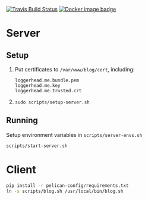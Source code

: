 [![Travis Build Status](https://travis-ci.org/loggerhead/myblog.svg?branch=master)](https://travis-ci.org/loggerhead/myblog)
[![Docker image badge](https://images.microbadger.com/badges/image/loggerhead/myblog.svg)](https://microbadger.com/images/loggerhead/myblog)

# Server
## Setup

1. Put certificates to `/var/www/blog/cert`, including:

    ```
    loggerhead.me.bundle.pem
    loggerhead.me.key
    loggerhead.me.trusted.crt
    ```

2. `sudo scripts/setup-server.sh`

## Running

Setup environment variables in `scripts/server-envs.sh`

```bash
scripts/start-server.sh
```

# Client

```bash
pip install -r pelican-config/requirements.txt
ln -s scripts/blog.sh /usr/local/bin/blog.sh
```

